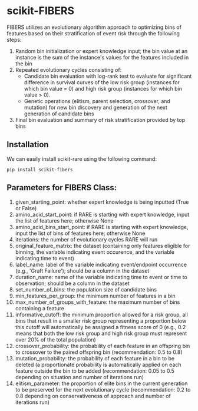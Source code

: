 # scikit-FIBERS

FIBERS utilizes an evolutionary algorithm approach to optimizing bins of features based on their stratification of event risk through the following steps:

1) Random bin initialization or expert knowledge input; the bin value at an instance is the sum of the instance's values for the features included in the bin
2) Repeated evolutionary cycles consisting of: 
   - Candidate bin evaluation with log-rank test to evaluate for significant difference in survival curves of the low risk group (instances for which bin value = 0) and high risk group (instances for which bin value > 0).
   - Genetic operations (elitism, parent selection, crossover, and mutation) for new bin discovery and generation of the next generation of candidate bins
3) Final bin evaluation and summary of risk stratification provided by top bins


## Installation
We can easily install scikit-rare using the following command:
```
pip install scikit-fibers
```

## Parameters for FIBERS Class:
1) given_starting_point: whether expert knowledge is being inputted (True or False)
2) amino_acid_start_point: if RARE is starting with expert knowledge, input the list of features here; otherwise None
3) amino_acid_bins_start_point: if RARE is starting with expert knowledge, input the list of bins of features here; otherwise None
4) iterations: the number of evolutionary cycles RARE will run
5) original_feature_matrix: the dataset (containing only features eligible for binning, the variable indicating event occurence, and the variable indicating time to event)
6) label_name: label of the variable indicating event/endpoint occurrence (e.g., 'Graft Failure'); should be a column in the dataset
7) duration_name: name of the variable indicating time to event or time to observation; should be a column in the dataset
8) set_number_of_bins: the population size of candidate bins
9) min_features_per_group: the minimum number of features in a bin
10) max_number_of_groups_with_feature: the maximum number of bins containing a feature
11) informative_cutoff: the minimum proportion allowed for a risk group, all bins that result in a smaller risk group representing a proportion below this cutoff will automatically be assigned a fitness score of 0 (e.g., 0.2 means that both the low risk group and high risk group must represent over 20% of the total population)
12) crossover_probability: the probability of each feature in an offspring bin to crossover to the paired offspring bin (recommendation: 0.5 to 0.8)
13) mutation_probability: the probability of each feature in a bin to be deleted (a proportionate probability is automatically applied on each feature outside the bin to be added (recommendation: 0.05 to 0.5 depending on situation and number of iterations run)
14) elitism_parameter: the proportion of elite bins in the current generation to be preserved for the next evolutionary cycle (recommendation: 0.2 to 0.8 depending on conservativeness of approach and number of iterations run)
